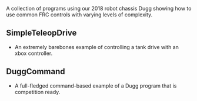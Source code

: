 A collection of programs using our 2018 robot chassis Dugg showing how to use common FRC controls with varying levels of complexity.


SimpleTeleopDrive
-----------------
- An extremely barebones example of controlling a tank drive with an xbox controller.

DuggCommand
-----------
- A full-fledged command-based example of a Dugg program that is competition ready.
